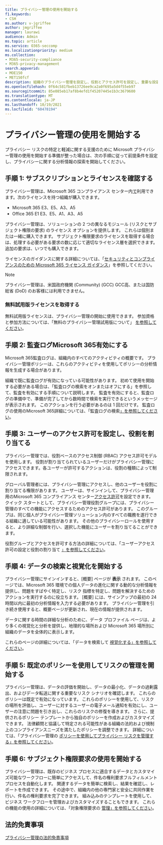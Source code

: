 ```yaml
---
title: プライバシー管理の使用を開始する
f1.keywords:
- CSH
ms.author: v-jgriffee
author: jmgriffee
manager: laurawi
audience: Admin
ms.topic: article
ms.service: O365-seccomp
ms.localizationpriority: medium
ms.collection:
- M365-security-compliance
- M365-privacy-management
search.appverid:
- MOE150
- MET150fcf
description: 組織のプライバシー管理を設定し、役割とアクセス許可を設定し、重要な設定を構成する方法について説明します。
ms.openlocfilehash: 0f64c581fbeb13726ee9ca2a0f695a5d4f55eb97
ms.sourcegitcommit: 85e085eb17af8b4efd1f45207445e1b3c3679600
ms.translationtype: MT
ms.contentlocale: ja-JP
ms.lasthandoff: 10/19/2021
ms.locfileid: "60478194"
---
```

# <a name="get-started-with-privacy-management"></a>プライバシー管理の使用を開始する

プライバシー リスクの特定と軽減に関する支援のために Microsoft プライバシー管理の使用を開始する準備が整った場合は、次の手順に従って前提条件を設定し、プライバシーに関する分析情報の探索を開始してください。

## <a name="step-1-confirm-subscriptions-and-licensing"></a>手順 1: サブスクリプションとライセンスを確認する

プライバシー管理は、Microsoft 365 コンプライアンス センター内[で](https://compliance.microsoft.com/)利用できます。次のライセンスを持つ組織が購入できます。

- Microsoft 365 E3、E5、A3、A5
- Office 365 E1 E3、E5、A1、A3、A5

プライバシー管理は、ソリューションの 2 つの異なるモジュール (リスクとサブジェクト権限の要求) のライセンス オプションを提供します。 これらは個別または一緒に購入できます。 サブジェクト権限要求のライセンスを取得する場合は、処理する必要がある要求の数に応じて適切なライセンス層を選択できます。 追加の要求は、いつでも購入できます。

ライセンスのガイダンスに関する詳細については、「[セキュリティとコンプライアンスのための Microsoft 365 ライセンス ガイダンス](/office365/servicedescriptions/microsoft-365-service-descriptions/microsoft-365-tenantlevel-services-licensing-guidance/microsoft-365-security-compliance-licensing-guidance#privacy-management)」を参照してください。

> [!Note]
> プライバシー管理は、米国政府機関 (Community) (GCC) GCC高、または国防総省 (DoD) のお客様には利用できません。

### <a name="get-free-trial-license"></a>無料試用版ライセンスを取得する

無料試用版ライセンスは、プライバシー管理の開始に使用できます。 参加資格と参加方法については、「無料のプライバシー管理試用版について」 [を参照してください](privacy-management-trial.md)。

## <a name="step-2-enable-the-microsoft-365-audit-log"></a>手順 2: 監査ログMicrosoft 365有効にする

Microsoft 365監査ログは、組織内のすべてのアクティビティの概要です。 プライバシー管理ポリシーは、これらのアクティビティを使用してポリシーの分析情報を生成する場合があります。

組織で既に監査ログが有効になっている可能性があります。 初めて使用を開始する必要がある場合は、「監査ログ[](/microsoft-365/compliance/turn-audit-log-search-on-or-off)の検索をオンまたはオフにする」を参照して、監査を有効にする手順について説明します。 監査を有効にすると、監査ログの準備中で、準備が完了してから数時間で検索を実行できるというメッセージが表示されます。 このアクションを行う必要があるのは 1 回だけです。 監査ログの使用のMicrosoft 365詳細については、「監査ログの検索[」を参照してください](/microsoft-365/compliance/search-the-audit-log-in-security-and-compliance)。

## <a name="step-3-set-user-permissions-and-assign-roles"></a>手順 3: ユーザーのアクセス許可を設定し、役割を割り当てる

プライバシー管理では、役割ベースのアクセス制御 (RBAC) アクセス許可モデルを使用します。 役割が割り当てられているユーザーだけがプライバシー管理にアクセスできます。各ユーザーが許可するアクションは、役割の種類によって制限されます。

グローバル管理者には、プライバシー管理にアクセスし、他のユーザーを役割に割り当てる権限があります。 ユーザーは、サインインして、プライバシー管理用のMicrosoft 365 コンプライアンス センター[アクセス許可](https://compliance.microsoft.com/)を設定できます。 クイック スタートとして、プライバシー管理役割グループには、プライバシー管理のすべての機能にアクセスするためのアクセス許可があります。 このグループは、同じ個人がプライバシー管理ソリューション内のすべての職務を遂行できる組織に適している可能性があります。 その他のプライバシーロールを使用すると、より詳細な制御を行い、選択した機能にユーザーを割り当てることができます。

役割グループとアクセスを許可する方法の詳細については、「ユーザーアクセス許可の設定と役割の割り当て [」を参照してください](privacy-management-permissions.md)。

## <a name="step-4-start-finding-and-visualizing-your-data"></a>手順 4: データの検索と視覚化を開始する

プライバシー管理にサインインすると、[概要] ページが **表示** されます。 このページでは、Microsoft 365 環境での個人データの進化に関する動的な分析情報を提供し、問題をすばやく特定し、リスク 指標を特定し、問題を解決するためのアクションを実行するのに役立ちます。 [概要] には、サインアップの最初の 24 時間以内に最初の分析情報を入力する必要があります。 プライバシー管理を引き続き使用すると、概要ページが更新され、現在の情報が提供されます。

データに関する時間の詳細な分析のために、データ プロファイル ページは、より多くの視覚化と分析を提供し、地理的な場所および Microsoft 365 場所別に組織のデータを全体的に表示します。

これらのページの詳細については、「データを検索して [視覚化する」を参照してください](privacy-management-data-profile.md)。

## <a name="step-5-start-managing-risks-with-default-policies"></a>手順 5: 既定のポリシーを使用してリスクの管理を開始する

プライバシー管理は、データの評価を開始し、データの最小化、データの過剰露出、およびデータ転送に関する重要なリスク シナリオを確認します。 これらのポリシーは既定で有効になっています。 これらのポリシーを使用して、リスクの場所を評価し、ユーザーに対するユーザーの電子メール通知を有効にし、ユーザーの注意に問題を引き出し、これらのリスクの修復を導きます。 さらに、提供されるポリシー テンプレートから独自のポリシーを作成およびカスタマイズできます。 法律顧問と協議して特定される可能性がある組織の法的および規制上のコンプライアンスニーズを満たしたポリシーを調整できます。 詳細については、「プライバシー管理の [ポリシーを使用してプライバシー リスクを管理する」を参照してください](privacy-management-policies.md)。

## <a name="step-6-get-started-with-subject-rights-requests"></a>手順 6: サブジェクト権限要求の使用を開始する

プライバシー管理は、既存のビジネス プロセスに適合するデータとカスタマイズ可能なワークフローに簡単にアクセスして、件名の権利要求フルフィルメント プロセスを自動化します。 関連するデータを簡単に検索し、結果を確認し、レポートを作成できます。 その途中で、組織内の他の専門家と安全に共同作業を行い、件名の権利要求を完了できます。 組み込みのテンプレートを使用して、ビジネス ワークフローを管理およびカスタマイズすることもできます。 これらの機能の使用の詳細については、「対象権限要求の [管理」を参照してください](privacy-management-subject-rights-requests.md)。

## <a name="legal-disclaimer"></a>法的免責事項

[プライバシー管理の法的免責事項](privacy-management-disclaimer.md)
